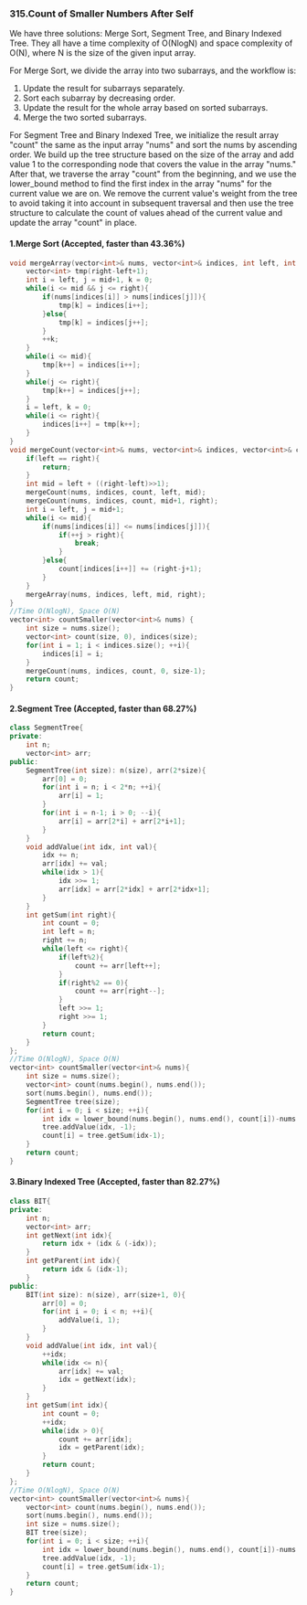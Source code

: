 ### 315.Count of Smaller Numbers After Self

We have three solutions: Merge Sort, Segment Tree, and Binary Indexed Tree. They all have a time complexity of O(NlogN) and space complexity of O(N), where N is the size of the given input array.

For Merge Sort, we divide the array into two subarrays, and the workflow is:

1. Update the result for subarrays separately.
2. Sort each subarray by decreasing order.
3. Update the result for the whole array based on sorted subarrays.
4. Merge the two sorted subarrays.

For Segment Tree and Binary Indexed Tree, we initialize the result array "count" the same as the input array "nums" and sort the nums by ascending order. We build up the tree structure based on the size of the array and add value 1 to the corresponding node that covers the value in the array "nums." After that, we traverse the array "count" from the beginning, and we use the lower_bound method to find the first index in the array "nums" for the current value we are on. We remove the current value's weight from the tree to avoid taking it into account in subsequent traversal and then use the tree structure to calculate the count of values ahead of the current value and update the array "count" in place.

#### 1.Merge Sort (Accepted, faster than 43.36%)

```C++
void mergeArray(vector<int>& nums, vector<int>& indices, int left, int mid, int right){
    vector<int> tmp(right-left+1);
    int i = left, j = mid+1, k = 0;
    while(i <= mid && j <= right){
        if(nums[indices[i]] > nums[indices[j]]){
            tmp[k] = indices[i++];
        }else{
            tmp[k] = indices[j++];
        }
        ++k;
    }
    while(i <= mid){
        tmp[k++] = indices[i++];
    }
    while(j <= right){
        tmp[k++] = indices[j++];      
    }
    i = left, k = 0;
    while(i <= right){
        indices[i++] = tmp[k++];
    }
}
void mergeCount(vector<int>& nums, vector<int>& indices, vector<int>& count, int left, int right){
    if(left == right){
        return;
    }
    int mid = left + ((right-left)>>1);
    mergeCount(nums, indices, count, left, mid);
    mergeCount(nums, indices, count, mid+1, right);
    int i = left, j = mid+1;
    while(i <= mid){
        if(nums[indices[i]] <= nums[indices[j]]){
            if(++j > right){
                break;
            }
        }else{
            count[indices[i++]] += (right-j+1);
        }
    }
    mergeArray(nums, indices, left, mid, right);
}
//Time O(NlogN), Space O(N)
vector<int> countSmaller(vector<int>& nums) {
    int size = nums.size();
    vector<int> count(size, 0), indices(size);
    for(int i = 1; i < indices.size(); ++i){
        indices[i] = i;
    }
    mergeCount(nums, indices, count, 0, size-1);
    return count;
}
```

#### 2.Segment Tree (Accepted, faster than 68.27%)

```C++
class SegmentTree{
private:
    int n;
    vector<int> arr;
public:
    SegmentTree(int size): n(size), arr(2*size){
        arr[0] = 0;
        for(int i = n; i < 2*n; ++i){
            arr[i] = 1;
        }
        for(int i = n-1; i > 0; --i){
            arr[i] = arr[2*i] + arr[2*i+1];
        }
    }
    void addValue(int idx, int val){
        idx += n;
        arr[idx] += val;
        while(idx > 1){
            idx >>= 1;
            arr[idx] = arr[2*idx] + arr[2*idx+1];
        }
    }
    int getSum(int right){
        int count = 0;
        int left = n;
        right += n;
        while(left <= right){
            if(left%2){
                count += arr[left++];
            }
            if(right%2 == 0){
                count += arr[right--];
            }
            left >>= 1;
            right >>= 1;
        }
        return count;
    }
};
//Time O(NlogN), Space O(N)
vector<int> countSmaller(vector<int>& nums){
    int size = nums.size();
    vector<int> count(nums.begin(), nums.end());
    sort(nums.begin(), nums.end());
    SegmentTree tree(size);
    for(int i = 0; i < size; ++i){
        int idx = lower_bound(nums.begin(), nums.end(), count[i])-nums.begin();
        tree.addValue(idx, -1);
        count[i] = tree.getSum(idx-1);
    }
    return count;
}

```

#### 3.Binary Indexed Tree (Accepted, faster than 82.27%)

```C++
class BIT{
private:
    int n;
    vector<int> arr;
    int getNext(int idx){
        return idx + (idx & (-idx));
    }
    int getParent(int idx){
        return idx & (idx-1);
    }
public:
    BIT(int size): n(size), arr(size+1, 0){
        arr[0] = 0;
        for(int i = 0; i < n; ++i){
            addValue(i, 1);
        }
    }
    void addValue(int idx, int val){
        ++idx;
        while(idx <= n){
            arr[idx] += val;
            idx = getNext(idx);
        }
    }
    int getSum(int idx){
        int count = 0;
        ++idx;
        while(idx > 0){
            count += arr[idx];
            idx = getParent(idx);
        }
        return count;
    }
};
//Time O(NlogN), Space O(N)
vector<int> countSmaller(vector<int>& nums){
    vector<int> count(nums.begin(), nums.end());
    sort(nums.begin(), nums.end());
    int size = nums.size();
    BIT tree(size);
    for(int i = 0; i < size; ++i){
        int idx = lower_bound(nums.begin(), nums.end(), count[i])-nums.begin();
        tree.addValue(idx, -1);
        count[i] = tree.getSum(idx-1);
    }
    return count;
}
```

